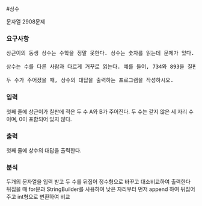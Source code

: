 #상수
<p>
문자열 2908문제
</p>

### 요구사항

<pre>
상근이의 동생 상수는 수학을 정말 못한다. 상수는 숫자를 읽는데 문제가 있다. 이렇게 수학을 못하는 상수를 위해서 상근이는 수의 크기를 비교하는 문제를 내주었다. 상근이는 세 자리 수 두 개를 칠판에 써주었다. 그 다음에 크기가 큰 수를 말해보라고 했다.

상수는 수를 다른 사람과 다르게 거꾸로 읽는다. 예를 들어, 734와 893을 칠판에 적었다면, 상수는 이 수를 437과 398로 읽는다. 따라서, 상수는 두 수중 큰 수인 437을 큰 수라고 말할 것이다.

두 수가 주어졌을 때, 상수의 대답을 출력하는 프로그램을 작성하시오.
</pre>


### 입력
첫째 줄에 상근이가 칠판에 적은 두 수 A와 B가 주어진다. 두 수는 같지 않은 세 자리 수이며, 0이 포함되어 있지 않다.

### 출력
첫째 줄에 상수의 대답을 출력한다.


### 분석
두개의 문자열을 입력 받고 두 수를 뒤집어 정수형으로 바꾸고 대소비교하여 출력한다
뒤집을 때 for문과 StringBuilder를 사용하여 낮은 자리부터 먼저 append 하여 뒤집어주고 int형으로 변환하여 비교 

</br>
<pre>

 <pre>

